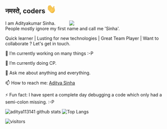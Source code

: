 <h2> नमस्ते, coders <img src="https://raw.githubusercontent.com/ABSphreak/ABSphreak/master/gifs/Hi.gif" width="30px"></h2>

<img align='right' src='https://media.giphy.com/media/Wsju5zAb5kcOfxJV9i/giphy.gif' width='300" '>

I am Adityakumar Sinha. People mostly ignore my first name and call me 'Sinha'.

Quick learner | Lusting for new technologies | Great Team Player | Want to collaborate ? Let's get in touch. 

 🔭 I’m currently working on many things :-P
 
 🌱 I’m currently doing CP.
  
 💬 Ask me about anything and everything.
 
 📫 How to reach me: [Aditya Sinha](https://www.linkedin.com/in/adityakumar-sinha-485a40193/)
 
 ⚡ Fun fact: I have spent a complete day debugging a code which only had a semi-colon missing. :-P

![aditya113141 github stats](https://github-readme-stats.vercel.app/api?username=aditya113141&&show_icons=true&title_color=005932&icon_color=354c33&text_color=80a26f&bg_color=bcecb9)
![Top Langs](https://github-readme-stats.vercel.app/api/top-langs/?username=aditya113141&title_color=005932&icon_color=354c33&text_color=80a26f&bg_color=bcecb9&layout=compact&hide=css)

![visitors](https://visitor-badge.laobi.icu/badge?page_id=aditya113141.aditya113141)
